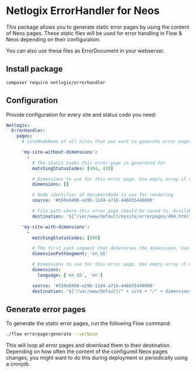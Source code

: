 # Netlogix ErrorHandler for Neos

This package allows you to generate static error pages by using the content of Neos pages. These static files will
be used for error handling in Flow & Neos depending on their configuration.

You can also use these files as ErrorDocument in your webserver.

## Install package
`composer require netlogix/errorhandler`

## Configuration
Provide configuration for every site and status code you need:
```yaml
Netlogix:
  ErrorHandler:
    pages:
      # siteNodeName of all Sites that you want to generate error pages for

      'my-site-without-dimensions':
        -
          # The status codes this error page is generated for
          matchingStatusCodes: [404, 410]

          # Dimensions to use for this error page. Use empty array if no dimensions are configured
          dimensions: []

          # Node identifier of documentNode to use for rendering
          source: '#550e8400-e29b-11d4-a716-446655440000'

          # File path where this error page should be saved to. Available variables are site and dimensions
          destination: '${"/var/www/default/mysite/errorpages/404.html"}'

      'my-site-with-dimensions':
        -
          matchingStatusCodes: [500]

          # The first path segment that determines the dimensions. Use empty string if no dimensions are configured
          dimensionPathSegment: 'en_US'

          # Dimensions to use for this error page. Use empty array if no dimensions are configured
          dimensions:
            language: ['en_US', 'en']

          source: '#550e8400-e29b-11d4-a716-446655440000'
          destination: '${"/var/www/default/" + site + "/" + dimensions + "/500.html"}'
```

## Generate error pages

To generate the static error pages, run the following Flow command:

```bash
./flow errorpage:generate --verbose
```

This will loop all error pages and download them to their destination. Depending on how
often the content of the configured Neos pages changes, you might want to do this during deployment
or periodically using a cronjob.
